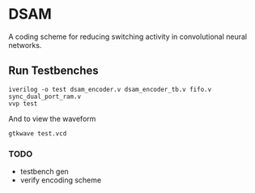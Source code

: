 # DSAM
A coding scheme for reducing switching activity in convolutional neural networks.

## Run Testbenches

```
iverilog -o test dsam_encoder.v dsam_encoder_tb.v fifo.v sync_dual_port_ram.v
vvp test 
``` 

And to view the waveform

```
gtkwave test.vcd
```

### TODO
 - testbench gen
 - verify encoding scheme
